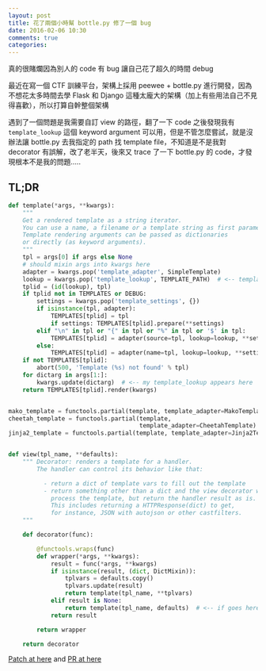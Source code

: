 ```yaml
---
layout: post
title: 花了兩個小時幫 bottle.py 修了一個 bug
date: 2016-02-06 10:30
comments: true
categories: 
---
```

真的很賭爛因為別人的 code 有 bug 讓自己花了超久的時間 debug

最近在寫一個 CTF 訓練平台，架構上採用 peewee + bottle.py 進行開發，因為不想花太多時間去學 Flask 和 Django 這種太龐大的架構（加上有些用法自己不見得喜歡），所以打算自幹整個架構

遇到了一個問題是我需要自訂 view 的路徑，翻了一下 code 之後發現我有 `template_lookup` 這個 keyword argument 可以用，但是不管怎麼嘗試，就是沒辦法讓 bottle.py 去我指定的 path 找 template file，不知道是不是我對 decorator 有誤解，改了老半天，後來又 trace 了一下 bottle.py 的 code，才發現根本不是我的問題.....

## TL;DR

``` python bottle.py(partial)
def template(*args, **kwargs):
    """
    Get a rendered template as a string iterator.
    You can use a name, a filename or a template string as first parameter.
    Template rendering arguments can be passed as dictionaries
    or directly (as keyword arguments).
    """
    tpl = args[0] if args else None
    # should mixin args into kwargs here
    adapter = kwargs.pop('template_adapter', SimpleTemplate)
    lookup = kwargs.pop('template_lookup', TEMPLATE_PATH)  # <-- template_lookup reads from here
    tplid = (id(lookup), tpl)
    if tplid not in TEMPLATES or DEBUG:
        settings = kwargs.pop('template_settings', {})
        if isinstance(tpl, adapter):
            TEMPLATES[tplid] = tpl
            if settings: TEMPLATES[tplid].prepare(**settings)
        elif "\n" in tpl or "{" in tpl or "%" in tpl or '$' in tpl:
            TEMPLATES[tplid] = adapter(source=tpl, lookup=lookup, **settings)
        else:
            TEMPLATES[tplid] = adapter(name=tpl, lookup=lookup, **settings)
    if not TEMPLATES[tplid]:
        abort(500, 'Template (%s) not found' % tpl)
    for dictarg in args[1:]:
        kwargs.update(dictarg)  # <-- my template_lookup appears here
    return TEMPLATES[tplid].render(kwargs)


mako_template = functools.partial(template, template_adapter=MakoTemplate)
cheetah_template = functools.partial(template,
                                     template_adapter=CheetahTemplate)
jinja2_template = functools.partial(template, template_adapter=Jinja2Template)


def view(tpl_name, **defaults):
    """ Decorator: renders a template for a handler.
        The handler can control its behavior like that:

          - return a dict of template vars to fill out the template
          - return something other than a dict and the view decorator will not
            process the template, but return the handler result as is.
            This includes returning a HTTPResponse(dict) to get,
            for instance, JSON with autojson or other castfilters.
    """

    def decorator(func):

        @functools.wraps(func)
        def wrapper(*args, **kwargs):
            result = func(*args, **kwargs)
            if isinstance(result, (dict, DictMixin)):
                tplvars = defaults.copy()
                tplvars.update(result)
                return template(tpl_name, **tplvars)
            elif result is None:
                return template(tpl_name, defaults)  # <-- if goes here
            return result

        return wrapper

    return decorator
```

[Patch at here](https://github.com/Inndy/bottle/commit/ba5b4da8afdb09e1d9490e43dbec95002fb4f7fb) and [PR at here](https://github.com/bottlepy/bottle/pull/830)